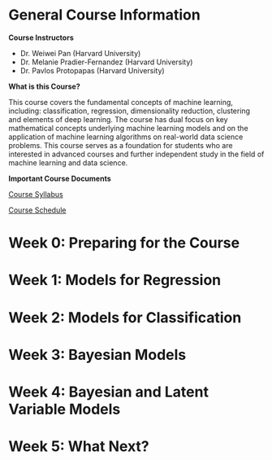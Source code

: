 
# General Course Information

**Course Instructors**

- Dr. Weiwei Pan (Harvard University) 
- Dr. Melanie Pradier-Fernandez (Harvard University)
- Dr. Pavlos Protopapas (Harvard University)

**What is this Course?**

This course covers the fundamental concepts of machine learning, including: classification, regression, dimensionality reduction, clustering and elements of deep learning. The course has dual focus on key mathematical concepts underlying machine learning models and on the application of machine learning algorithms on real-world data science problems. This course serves as a foundation for students who are interested in advanced courses and further independent study in the field of machine learning and data science.

**Important Course Documents**

[Course Syllabus](./syllabus.html)

[Course Schedule](./schedule.html)

# Week 0: Preparing for the Course

# Week 1: Models for Regression

# Week 2: Models for Classification

# Week 3: Bayesian Models

# Week 4: Bayesian and Latent Variable Models

# Week 5: What Next?

